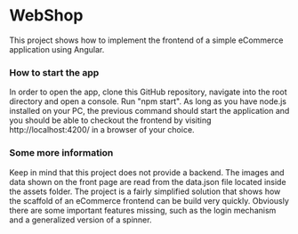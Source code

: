 # WebShop

This project shows how to implement the frontend of a simple eCommerce application using Angular. 

### How to start the app

In order to open the app, clone this GitHub repository, navigate into the root directory and open a console. Run "npm start". As long as you have node.js installed on your PC, 
the previous command should start the application and you should be able to checkout the frontend by visiting http://localhost:4200/ in a browser of your choice.

### Some more information

Keep in mind that this project does not provide a backend. The images and data shown on the front page are read from the data.json file located inside the assets folder. 
The project is a fairly simplified solution that shows how the scaffold of an eCommerce frontend can be build very quickly. Obviously there are some important features missing,
such as the login mechanism and a generalized version of a spinner. 
